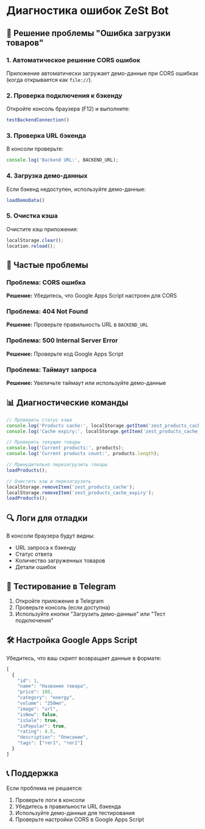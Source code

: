 # Диагностика ошибок ZeSt Bot

## 🔧 Решение проблемы "Ошибка загрузки товаров"

### 1. Автоматическое решение CORS ошибок

Приложение автоматически загружает демо-данные при CORS ошибках (когда открывается как `file://`).

### 2. Проверка подключения к бэкенду

Откройте консоль браузера (F12) и выполните:
```javascript
testBackendConnection()
```

### 3. Проверка URL бэкенда

В консоли проверьте:
```javascript
console.log('Backend URL:', BACKEND_URL);
```

### 4. Загрузка демо-данных

Если бэкенд недоступен, используйте демо-данные:
```javascript
loadDemoData()
```

### 5. Очистка кэша

Очистите кэш приложения:
```javascript
localStorage.clear();
location.reload();
```

## 🚨 Частые проблемы

### Проблема: CORS ошибка
**Решение:** Убедитесь, что Google Apps Script настроен для CORS

### Проблема: 404 Not Found
**Решение:** Проверьте правильность URL в `BACKEND_URL`

### Проблема: 500 Internal Server Error
**Решение:** Проверьте код Google Apps Script

### Проблема: Таймаут запроса
**Решение:** Увеличьте таймаут или используйте демо-данные

## 📊 Диагностические команды

```javascript
// Проверить статус кэша
console.log('Products cache:', localStorage.getItem('zest_products_cache'));
console.log('Cache expiry:', localStorage.getItem('zest_products_cache_expiry'));

// Проверить текущие товары
console.log('Current products:', products);
console.log('Current products count:', products.length);

// Принудительно перезагрузить товары
loadProducts();

// Очистить кэш и перезагрузить
localStorage.removeItem('zest_products_cache');
localStorage.removeItem('zest_products_cache_expiry');
loadProducts();
```

## 🔍 Логи для отладки

В консоли браузера будут видны:
- URL запроса к бэкенду
- Статус ответа
- Количество загруженных товаров
- Детали ошибок

## 📱 Тестирование в Telegram

1. Откройте приложение в Telegram
2. Проверьте консоль (если доступна)
3. Используйте кнопки "Загрузить демо-данные" или "Тест подключения"

## 🛠 Настройка Google Apps Script

Убедитесь, что ваш скрипт возвращает данные в формате:
```javascript
[
  {
    "id": 1,
    "name": "Название товара",
    "price": 100,
    "category": "energy",
    "volume": "250мл",
    "image": "url",
    "isNew": false,
    "isSale": true,
    "isPopular": true,
    "rating": 4.5,
    "description": "Описание",
    "tags": ["тег1", "тег2"]
  }
]
```

## 📞 Поддержка

Если проблема не решается:
1. Проверьте логи в консоли
2. Убедитесь в правильности URL бэкенда
3. Используйте демо-данные для тестирования
4. Проверьте настройки CORS в Google Apps Script
